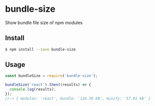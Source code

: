 # bundle-size

Show bundle file size of npm modules

## Install

```sh
$ npm install --save bundle-size
```

## Usage

```js
const bundleSize = require('bundle-size');

bundleSize('react').then((results) => {
  console.log(results);
});
//-> { modules: 'react', bundle: '116.39 kB', minify: '57.91 kB' }
```
